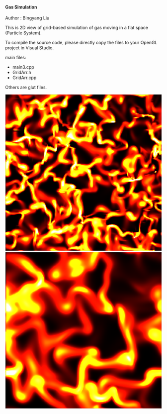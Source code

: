 #### Gas Simulation
Author        : Bingyang Liu


This is 2D view of grid-based simulation of gas moving in a flat space (Particle System).

To compile the source code, please directly copy the files to your OpenGL project in Visual Studio.

main files:

- main3.cpp
- GridArr.h
- GridArr.cpp

Others are glut files.

![](https://raw.githubusercontent.com/bbbbyang/PictureRepository/master/Gas%20Simulation/Gas1.jpg)
![](https://raw.githubusercontent.com/bbbbyang/PictureRepository/master/Gas%20Simulation/Gas2.jpg)